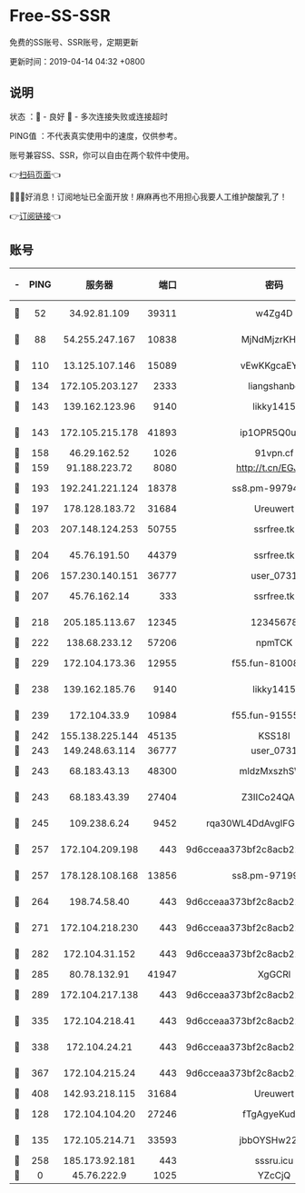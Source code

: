 # Free-SS-SSR

免费的SS账号、SSR账号，定期更新

更新时间：2019-04-14 04:32 +0800

## 说明

状态     ：🙂 - 良好 🙁 - 多次连接失败或连接超时

PING值   ：不代表真实使用中的速度，仅供参考。

账号兼容SS、SSR，你可以自由在两个软件中使用。

👉[扫码页面](https://liesauer.github.io/Free-SS-SSR/)👈

🎉🎉🎉好消息！订阅地址已全面开放！麻麻再也不用担心我要人工维护酸酸乳了！

👉[订阅链接](https://www.liesauer.net/yogurt/subscribe?ACCESS_TOKEN=DAYxR3mMaZAsaqUb)👈

## 账号

|-|PING|服务器|端口|密码|加密方式|区域|
|:----:|:----:|:-----:|-----:|:----:|:----:|:----:|
|🙂|52|34.92.81.109|39311|w4Zg4D|chacha20-ietf|US|
|🙂|88|54.255.247.167|10838|MjNdMjzrKHKL|aes-256-cfb|SG|
|🙂|110|13.125.107.146|15089|vEwKKgcaEYuy|aes-256-cfb|KR|
|🙂|134|172.105.203.127|2333|liangshanbo|chacha20|JP|
|🙂|143|139.162.123.96|9140|likky1415|aes-256-cfb|JP|
|🙂|143|172.105.215.178|41893|ip1OPR5Q0uNu|aes-256-cfb|JP|
|🙂|158|46.29.162.52|1026|91vpn.cf|rc4-md5|RU|
|🙂|159|91.188.223.72|8080|http://t.cn/EGJIyrl|rc4-md5|RU|
|🙂|193|192.241.221.124|18378|ss8.pm-99794211|aes-256-cfb|US|
|🙂|197|178.128.183.72|31684|Ureuwert|chacha20|US|
|🙂|203|207.148.124.253|50755|ssrfree.tk|aes-256-cfb|SG|
|🙂|204|45.76.191.50|44379|ssrfree.tk|aes-256-cfb|SG|
|🙂|206|157.230.140.151|36777|user_0731|chacha20|US|
|🙂|207|45.76.162.14|333|ssrfree.tk|aes-256-cfb|SG|
|🙂|218|205.185.113.67|12345|12345678|aes-256-cfb|US|
|🙂|222|138.68.233.12|57206|npmTCK|rc4-md5|US|
|🙂|229|172.104.173.36|12955|f55.fun-81008774|aes-256-cfb|SG|
|🙂|238|139.162.185.76|9140|likky1415|aes-256-cfb|DE|
|🙂|239|172.104.33.9|10984|f55.fun-91555287|aes-256-cfb|SG|
|🙂|242|155.138.225.144|45135|KSS18l|rc4-md5|US|
|🙂|243|149.248.63.114|36777|user_0731|chacha20|CA|
|🙂|243|68.183.43.13|48300|mldzMxszhSW8|aes-256-cfb|GB|
|🙂|243|68.183.43.39|27404|Z3IICo24QAHu|aes-256-cfb|GB|
|🙂|245|109.238.6.24|9452|rqa30WL4DdAvgIFG6Fs3znzTa|aes-256-cfb|FR|
|🙂|257|172.104.209.198|443|9d6cceaa373bf2c8acb22e60b6a58be6|aes-256-cfb|US|
|🙂|257|178.128.108.168|13856|ss8.pm-97199813|aes-256-cfb|SG|
|🙂|264|198.74.58.40|443|9d6cceaa373bf2c8acb22e60b6a58be6|aes-256-cfb|US|
|🙂|271|172.104.218.230|443|9d6cceaa373bf2c8acb22e60b6a58be6|aes-256-cfb|US|
|🙂|282|172.104.31.152|443|9d6cceaa373bf2c8acb22e60b6a58be6|aes-256-cfb|US|
|🙂|285|80.78.132.91|41947|XgGCRl|rc4-md5|DE|
|🙂|289|172.104.217.138|443|9d6cceaa373bf2c8acb22e60b6a58be6|aes-256-cfb|US|
|🙂|335|172.104.218.41|443|9d6cceaa373bf2c8acb22e60b6a58be6|aes-256-cfb|US|
|🙂|338|172.104.24.21|443|9d6cceaa373bf2c8acb22e60b6a58be6|aes-256-cfb|US|
|🙂|367|172.104.215.24|443|9d6cceaa373bf2c8acb22e60b6a58be6|aes-256-cfb|US|
|🙂|408|142.93.218.115|31684|Ureuwert|chacha20|IN|
|🙂|128|172.104.104.20|27246|fTgAgyeKudhk|aes-256-cfb|JP|
|🙂|135|172.105.214.71|33593|jbbOYSHw2276|aes-256-cfb|JP|
|🙂|258|185.173.92.181|443|sssru.icu|rc4-md5|RU|
|🙁|0|45.76.222.9|1025|YZcCjQ|rc4-md5|JP|
